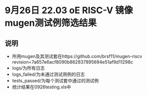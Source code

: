 # 9月26日 22.03 oE RISC-V 镜像 mugen测试例筛选结果  
## 说明  
- 所用mugen及其测试套在https://github.com/brsf11/mugen-riscv revision=7a657e6acf8090b862837895694e51af9d11298c  
- logs/为所有日志  
- logs_failed/为未通过测试用例的日志  
- tests_passed/为每个测试套中通过的测试例  
- 统计结果在0926testing.xls中  